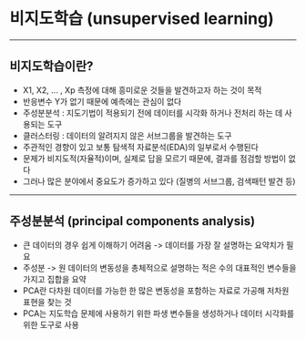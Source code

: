 # 비지도학습 (unsupervised learning)
***
## 비지도학습이란?
- X1, X2, ... , Xp 측정에 대해 흥미로운 것들을 발견하고자 하는 것이 목적
- 반응변수 Y가 없기 때문에 예측에는 관심이 없다
- 주성분분석 : 지도기법이 적용되기 전에 데이터를 시각화 하거나 전처리 하는 데 사용되는 도구
- 클러스터링 : 데이터의 알려지지 않은 서브그룹을 발견하는 도구
- 주관적인 경향이 있고 보통 탐색적 자료분석(EDA)의 일부로서 수행된다
- 문제가 비지도적(자율적)이며, 실제로 답을 모르기 때문에, 결과를 점검할 방법이 없다
- 그러나 많은 분야에서 중요도가 증가하고 있다 (질병의 서브그룹, 검색패턴 발견 등)
***
## 주성분분석 (principal components analysis)
- 큰 데이터의 경우 쉽게 이해하기 어려움 -> 데이터를 가장 잘 설명하는 요약치가 필요
- 주성분 -> 원 데이터의 변동성을 총체적으로 설명하는 적은 수의 대표적인 변수들을 가지고 집합을 요약
- PCA란 다차원 데이터를 가능한 한 많은 변동성을 포함하는 자료로 가공해 저차원 표현을 찾는 것
- PCA는 지도학습 문제에 사용하기 위한 파생 변수들을 생성하거나 데이터 시각화를 위한 도구로 사용

